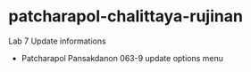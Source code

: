 # patcharapol-chalittaya-rujinan
Lab 7 Update informations
 -  Patcharapol Pansakdanon 063-9 update options menu

